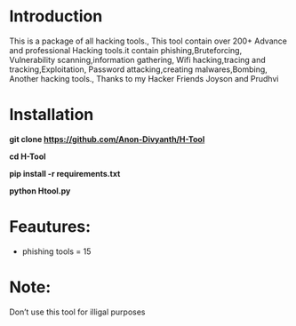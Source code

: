 # Introduction
This is a package of all hacking tools.,
This tool contain over 200+ Advance and professional
Hacking tools.it contain phishing,Bruteforcing,
Vulnerability scanning,information gathering,
Wifi hacking,tracing and tracking,Exploitation,
Password attacking,creating malwares,Bombing,
Another hacking tools., Thanks to my Hacker 
Friends Joyson and Prudhvi 
# Installation 
**git clone https://github.com/Anon-Divyanth/H-Tool**

**cd H-Tool**

**pip install -r requirements.txt**

**python Htool.py**

# Feautures:
- phishing tools = 15

# Note:
Don’t use this tool for illigal purposes 
